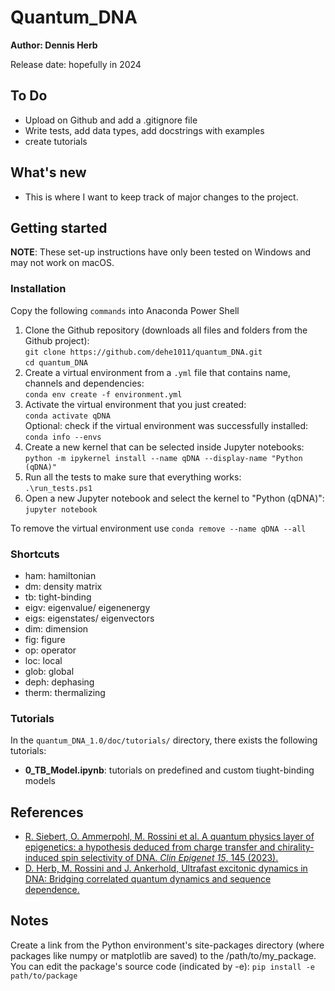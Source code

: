# Quantum_DNA

**Author: Dennis Herb**

Release date: hopefully in 2024 

## To Do

* Upload on Github and add a .gitignore file
* Write tests, add data types, add docstrings with examples
* create tutorials 

## What's new

* This is where I want to keep track of major changes to the project. 

## Getting started 

**NOTE**: These set-up instructions have only been tested on Windows and may not work on macOS. 

### Installation 

Copy the following ``commands`` into Anaconda Power Shell 

1. Clone the Github repository (downloads all files and folders from the Github project):\
`` git clone https://github.com/dehe1011/quantum_DNA.git ``\
`` cd quantum_DNA ``
3. Create a virtual environment from a ``.yml`` file that contains name, channels and dependencies:\
`` conda env create -f environment.yml ``
4. Activate the virtual environment that you just created:\
`` conda activate qDNA ``\
Optional: check if the virtual environment was successfully installed:\
`` conda info --envs ``
5. Create a new kernel that can be selected inside Jupyter notebooks:\
`` python -m ipykernel install --name qDNA --display-name "Python (qDNA)" ``
6. Run all the tests to make sure that everything works:\
`` .\run_tests.ps1 ``
7. Open a new Jupyter notebook and select the kernel to "Python (qDNA)":
`` jupyter notebook ``

To remove the virtual environment use `` conda remove --name qDNA --all ``

### Shortcuts
 
* ham: hamiltonian
* dm: density matrix
* tb: tight-binding
* eigv: eigenvalue/ eigenenergy
* eigs: eigenstates/ eigenvectors
* dim: dimension
* fig: figure
* op: operator
* loc: local
* glob: global
* deph: dephasing
* therm: thermalizing

### Tutorials

In the ``quantum_DNA_1.0/doc/tutorials/`` directory, there exists the following tutorials:

* **0_TB_Model.ipynb**: tutorials on predefined and custom tiught-binding models


## References

* [R. Siebert, O. Ammerpohl, M. Rossini et al. A quantum physics layer of epigenetics: a hypothesis deduced from charge transfer and chirality-induced spin selectivity of DNA. *Clin Epigenet 15*, 145 (2023).](https://doi.org/10.1186/s13148-023-01560-3)
* [D. Herb, M. Rossini and J. Ankerhold, Ultrafast excitonic dynamics in DNA: Bridging correlated quantum dynamics and sequence dependence.](https://arxiv.org/abs/2402.16892)

## Notes

Create a link from the Python environment's site-packages directory (where packages like numpy or matplotlib are saved) to the /path/to/my_package. You can edit the package's source code (indicated by -e):
`` pip install -e path/to/package ``



